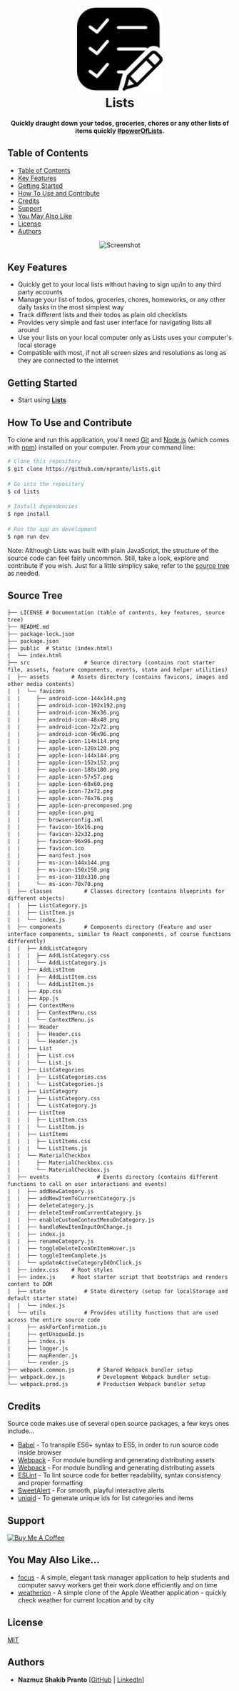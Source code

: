 <h1 align="center">
  <br>
  <a href="http://www.amitmerchant.com/electron-markdownify"><img src="./src/assets/favicons/android-icon-192x192.png" alt="Lists" width="192"></a>
  <br>
  Lists
  <br>
</h1>

<h4 align="center">Quickly draught down your todos, groceries, chores or any other lists of items quickly <a href="https://github.com/npranto/lists" target="_blank">#powerOfLists</a>.</h4>

## Table of Contents

* [Table of Contents](#table-of-contents)
* [Key Features](#key-features)
* [Getting Started](#getting-started)
* [How To Use and Contribute](#how-to-use-and-contribute)
* [Credits](#credits)
* [Support](#support)
* [You May Also Like](#you-may-also-like)
* [License](#license)
* [Authors](#authors)

<div align="center">
	<img src="https://media.giphy.com/media/3o6MbhbYBsqTrbP2qQ/giphy.gif" alt="Screenshot" />
</div>

## Key Features

* Quickly get to your local lists without having to sign up/in to any third party accounts
* Manage your list of todos, groceries, chores, homeworks, or any other daily tasks in the most simplest way
* Track different lists and their todos as plain old checklists
* Provides very simple and fast user interface for navigating lists all around
* Use your lists on your local computer only as Lists uses your computer's local storage 
* Compatible with most, if not all screen sizes and resolutions as long as they are connected to the internet

## Getting Started

* Start using [**Lists**](http://listsareawesome.surge.sh/)

## How To Use and Contribute

To clone and run this application, you'll need [Git](https://git-scm.com) and [Node.js](https://nodejs.org/en/download/) (which comes with [npm](http://npmjs.com)) installed on your computer. From your command line:

```bash
# Clone this repository
$ git clone https://github.com/npranto/lists.git

# Go into the repository
$ cd lists

# Install dependencies
$ npm install

# Run the app on development
$ npm run dev
```

Note: Although Lists was built with plain JavaScript, the structure of the source code can feel fairly uncommon. Still, take a look, explore and contribute if you wish. Just for a little simplicy sake, refer to the [source tree](#source-tree) as needed. 

## Source Tree
	
	
	├── LICENSE	# Documentation (table of contents, key features, source tree)
	├── README.md																								
	├── package-lock.json
	├── package.json
	├── public	# Static (index.html)
	|  └── index.html
	├── src					# Source directory (contains root starter file, assets, feature components, events, state and helper utilities)
	|  ├── assets		# Assets directory (contains favicons, images and other media contents)
	|  |  └── favicons
	|  |     ├── android-icon-144x144.png
	|  |     ├── android-icon-192x192.png
	|  |     ├── android-icon-36x36.png
	|  |     ├── android-icon-48x48.png
	|  |     ├── android-icon-72x72.png
	|  |     ├── android-icon-96x96.png
	|  |     ├── apple-icon-114x114.png
	|  |     ├── apple-icon-120x120.png
	|  |     ├── apple-icon-144x144.png
	|  |     ├── apple-icon-152x152.png
	|  |     ├── apple-icon-180x180.png
	|  |     ├── apple-icon-57x57.png
	|  |     ├── apple-icon-60x60.png
	|  |     ├── apple-icon-72x72.png
	|  |     ├── apple-icon-76x76.png
	|  |     ├── apple-icon-precomposed.png
	|  |     ├── apple-icon.png
	|  |     ├── browserconfig.xml
	|  |     ├── favicon-16x16.png
	|  |     ├── favicon-32x32.png
	|  |     ├── favicon-96x96.png
	|  |     ├── favicon.ico
	|  |     ├── manifest.json
	|  |     ├── ms-icon-144x144.png
	|  |     ├── ms-icon-150x150.png
	|  |     ├── ms-icon-310x310.png
	|  |     └── ms-icon-70x70.png
	|  ├── classes			# Classes directory (contains blueprints for different objects)
	|  |  ├── ListCategory.js
	|  |  ├── ListItem.js
	|  |  └── index.js
	|  ├── components		# Components directory (Feature and user interface components, similar to React components, of course functions differently)
	|  |  ├── AddListCategory
	|  |  |  ├── AddListCategory.css
	|  |  |  └── AddListCategory.js
	|  |  ├── AddListItem
	|  |  |  ├── AddListItem.css
	|  |  |  └── AddListItem.js
	|  |  ├── App.css	
	|  |  ├── App.js
	|  |  ├── ContextMenu
	|  |  |  ├── ContextMenu.css
	|  |  |  └── ContextMenu.js
	|  |  ├── Header
	|  |  |  ├── Header.css
	|  |  |  └── Header.js
	|  |  ├── List
	|  |  |  ├── List.css
	|  |  |  └── List.js
	|  |  ├── ListCategories
	|  |  |  ├── ListCategories.css
	|  |  |  └── ListCategories.js
	|  |  ├── ListCategory
	|  |  |  ├── ListCategory.css
	|  |  |  └── ListCategory.js
	|  |  ├── ListItem
	|  |  |  ├── ListItem.css
	|  |  |  └── ListItem.js
	|  |  ├── ListItems
	|  |  |  ├── ListItems.css
	|  |  |  └── ListItems.js
	|  |  └── MaterialCheckbox
	|  |     ├── MaterialCheckbox.css
	|  |     └── MaterialCheckbox.js
	|  ├── events				# Events directory (contains different functions to call on user interactions and events)
	|  |  ├── addNewCategory.js
	|  |  ├── addNewItemToCurrentCategory.js
	|  |  ├── deleteCategory.js
	|  |  ├── deleteItemFromCurrentCategory.js
	|  |  ├── enableCustomContextMenuOnCategory.js					
	|  |  ├── handleNewItemInputOnChange.js
	|  |  ├── index.js
	|  |  ├── renameCategory.js
	|  |  ├── toggleDeleteIconOnItemHover.js
	|  |  ├── toggleItemComplete.js
	|  |  └── updateActiveCategoryIdOnClick.js
	|  ├── index.css	# Root styles
	|  ├── index.js		# Root starter script that bootstraps and renders content to DOM
	|  ├── state			# State directory (setup for localStorage and default starter state)
	|  |  └── index.js
	|  └── utils			# Provides utility functions that are used across the entire source code
	|     ├── askForConfirmation.js
	|     ├── getUniqueId.js
	|     ├── index.js
	|     ├── logger.js
	|     ├── mapRender.js
	|     └── render.js
	├── webpack.common.js		# Shared Webpack bundler setup
	├── webpack.dev.js			# Development Webpack bundler setup
	└── webpack.prod.js			# Production Webpack bundler setup


## Credits

Source code makes use of several open source packages, a few keys ones include...

- [Babel](https://babeljs.io/) - To transpile ES6+ syntax to ES5, in order to run source code inside browser
- [Webpack](https://webpack.js.org/) - For module bundling and generating distributing assets
- [Webpack](https://webpack.js.org/) - For module bundling and generating distributing assets
- [ESLint](https://eslint.org/) - To lint source code for better readability, syntax consistency and proper formatting
- [SweetAlert](https://sweetalert.js.org/) - For smooth, playful interactive alerts 
- [uniqid](https://www.npmjs.com/package/uniqid) - To generate unique ids for list categories and items

## Support

<a href="https://www.buymeacoffee.com/nsplovescoffee" target="_blank"><img src="https://www.buymeacoffee.com/assets/img/custom_images/purple_img.png" alt="Buy Me A Coffee" style="height: 41px !important;width: 174px !important;box-shadow: 0px 3px 2px 0px rgba(190, 190, 190, 0.5) !important;-webkit-box-shadow: 0px 3px 2px 0px rgba(190, 190, 190, 0.5) !important;" ></a>

## You May Also Like...

- [focus](https://github.com/npranto/focus) - A simple, elegant task manager application to help students and computer savvy workers get their work done efficiently and on time
- [weatherion](https://github.com/npranto/weatherion) - A simple clone of the Apple Weather application - quickly check weather for current location and by city

## License

[MIT](https://tldrlegal.com/license/mit-license)

## Authors

* **Nazmuz Shakib Pranto** [[GitHub](https://github.com/npranto) | [LinkedIn](https://www.linkedin.com/in/npranto/)]
